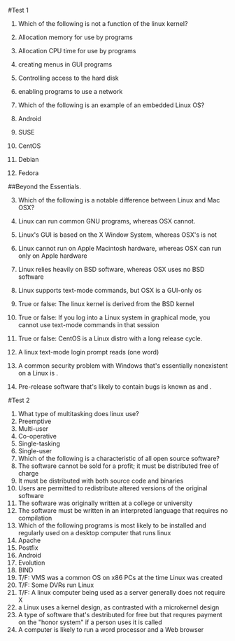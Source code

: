 #Test 1
1. Which of the following is not a function of the linux kernel?
  1. Allocation memory for use by programs
  2. Allocation CPU time for use by programs
  3. creating menus in GUI programs
  4. Controlling access to the hard disk
  5. enabling programs to use a network

2. Which of the following is an example of an embedded Linux OS?
  1. Android
  2. SUSE
  3. CentOS
  4. Debian
  5. Fedora

##Beyond the Essentials.

3. Which of the following is a notable difference between Linux and Mac OSX?
  1. Linux can run common GNU programs, whereas OSX cannot.
  2. Linux's GUI is based on the X Window System, whereas OSX's is not
  3. Linux cannot run on Apple Macintosh hardware, whereas OSX can run only on Apple hardware
  4. Linux relies heavily on BSD software, whereas OSX uses no BSD software
  5. Linux supports text-mode commands, but OSX is a GUI-only os

4. True or false: The linux kernel is derived from the BSD kernel

5. True or false: If you log into a Linux system in graphical mode, you cannot use text-mode commands in that session

6. True or false: CentOS is a Linux distro with a long release cycle.

7. A linux text-mode login prompt reads         (one word)

8. A common security problem with Windows that's essentially nonexistent on a Linux is            .

9. Pre-release software that's likely to contain bugs is known as             and                 .

#Test 2

1. What type of multitasking does linux use?
  1. Preemptive
  1. Multi-user
  1. Co-operative
  1. Single-tasking
  1. Single-user
2. Which of the following is a characteristic of all open source software?
  1. The software cannot be sold for a profit; it must be distributed free of charge
  1. It must be distributed with both source code and binaries
  1. Users are permitted to redistribute altered versions of the original software
  1. The software was originally written at a college or university
  1. The software must be written in an interpreted language that requires no compilation
3. Which of the following programs is most likely to be installed and regularly used on a desktop computer that runs linux
  1. Apache
  1. Postfix
  1. Android
  1. Evolution
  1. BIND
4. T/F: VMS was a common OS on x86 PCs at the time Linux was created
5. T/F: Some DVRs run Linux
6. T/F: A linux computer being used as a server generally does not require X
7. a Linux uses a          kernel design, as contrasted with a microkernel design
8. A type of software that's destributed for free but that requres payment on the "honor system" if a person uses it is called          
9. A           computer is likely to run a word processor and a Web browser

